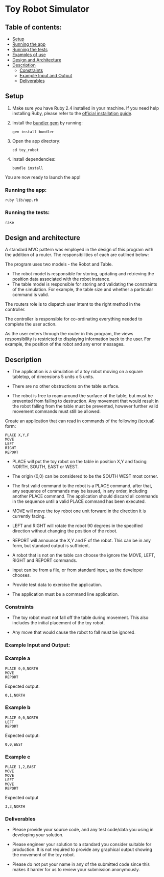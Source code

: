 # Toy Robot Simulator

## Table of contents:

* [Setup](./README.md#setup)
* [Running the app](./README.md#running-the-app)
* [Running the tests](./README.md#running-the-tests)
* [Examples of use](./test_data/test_scenarios.txt)
* [Design and Architecture](./README.md#design-and-architecture)
* [Description](./README.md#description)
  * [Constraints](./README.md#constraints)
  * [Example Input and Output](./README.md#example-input-and-output)
  * [Deliverables](./README.md#deliverables)

## Setup

1. Make sure you have Ruby 2.4 installed in your machine. If you need help installing Ruby, please refer to the [official installation guide](https://www.ruby-lang.org/en/documentation/installation/).

2. Install the [bundler gem](http://bundler.io/) by running:

    ```gem install bundler```

3. Open the app directory:

    ```cd toy_robot```

4. Install dependencies:

    ```bundle install```

You are now ready to launch the app!

### Running the app:
```ruby lib/app.rb```

### Running the tests:
```rake```

## Design and architecture

A standard MVC pattern was employed in the design of this program with the addition of a router. The responsibilities of each are outlined below:

The program uses two models - the Robot and Table.
* The robot model is responsible for storing, updating and retrieving the position data associated with the robot instance.
* The table model is responsible for storing and validating the constraints of the simulation. For example, the table size and whether a particular command is valid.

The routers role is to dispatch user intent to the right method in the controller.

The controller is responsible for co-ordinating everything needed to complete the user action.

As the user enters through the router in this program, the views responsibility is restricted to displaying information back to the user. For example, the position of the robot and any error messages.

## Description

* The application is a simulation of a toy robot moving on a square tabletop,
of dimensions 5 units x 5 units.

* There are no other obstructions on the table surface.

* The robot is free to roam around the surface of the table, but must be
prevented from falling to destruction. Any movement that would result in the
robot falling from the table must be prevented, however further valid
movement commands must still be allowed.

Create an application that can read in commands of the following (textual) form:

    PLACE X,Y,F
    MOVE
    LEFT
    RIGHT
    REPORT

* PLACE will put the toy robot on the table in position X,Y and facing NORTH,
SOUTH, EAST or WEST.

* The origin (0,0) can be considered to be the SOUTH WEST most corner.

* The first valid command to the robot is a PLACE command, after that, any
sequence of commands may be issued, in any order, including another PLACE
command. The application should discard all commands in the sequence until
a valid PLACE command has been executed.

* MOVE will move the toy robot one unit forward in the direction it is
currently facing.

* LEFT and RIGHT will rotate the robot 90 degrees in the specified direction
without changing the position of the robot.

* REPORT will announce the X,Y and F of the robot. This can be in any form,
but standard output is sufficient.

* A robot that is not on the table can choose the ignore the MOVE, LEFT, RIGHT
and REPORT commands.

* Input can be from a file, or from standard input, as the developer chooses.

* Provide test data to exercise the application.

* The application must be a command line application.

### Constraints

* The toy robot must not fall off the table during movement. This also
includes the initial placement of the toy robot.

* Any move that would cause the robot to fall must be ignored.

### Example Input and Output:

### Example a

    PLACE 0,0,NORTH
    MOVE
    REPORT

Expected output:

    0,1,NORTH

### Example b

    PLACE 0,0,NORTH
    LEFT
    REPORT

Expected output:

    0,0,WEST

### Example c

    PLACE 1,2,EAST
    MOVE
    MOVE
    LEFT
    MOVE
    REPORT

Expected output

    3,3,NORTH

### Deliverables

* Please provide your source code, and any test code/data you using in
developing your solution.

* Please engineer your solution to a standard you consider suitable for
production. It is not required to provide any graphical output showing the
movement of the toy robot.

* Please do not put your name in any of the submitted code since this makes it harder for us to review your submission anonymously.

